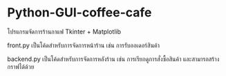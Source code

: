 # Python-GUI-coffee-cafe
โปรแกรมจัดการร้านกาแฟ Tkinter + Matplotlib

front.py เป็นโค้ดสำหรับการจัดการหน้าร้าน เช่น การรับออเดอร์สินค้า

backend.py เป็นโค้ดสำหรับการจัดการหลังร้าน เช่น การเรียกดูการสั่งซื้อสินค้า และสามารถสร้างกราฟได้ด้วย
